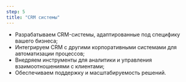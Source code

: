 ```yaml
---
step: 5
title: "CRM системы"
---
```


- Разрабатываем CRM-системы, адаптированные под специфику вашего бизнеса;  
- Интегрируем CRM с другими корпоративными системами для автоматизации процессов;  
- Внедряем инструменты для аналитики и управления взаимоотношениями с клиентами;  
- Обеспечиваем поддержку и масштабируемость решений.  
